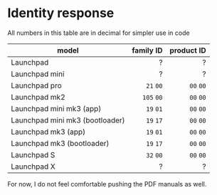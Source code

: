 # Identity response 

All numbers in this table are in decimal for simpler use in code

| model                           | family ID  | product ID |
| ------------------------------- | ---------: | ---------: |
| Launchpad                       |         ?  |         ?  |
|Launchpad mini                   |         ?  |         ?  |
| Launchpad pro                   | `21` `00`  | `00` `00`  |
| Launchpad mk2                   | `105` `00` | `00` `00`  |
| Launchpad mini mk3 (app)        | `19` `01`  | `00` `00`  |
| Launchpad mini mk3 (bootloader) | `19` `17`  | `00` `00`  |
| Launchpad mk3 (app)             | `19` `01`  | `00` `00`  |
| Launchpad mk3 (bootloader)      | `19` `17`  | `00` `00`  |
| Launchpad S                     | `32` `00`  | `00` `00`  |
| Launchpad X                     |         ?  |         ?  |

For now, I do not feel comfortable pushing the PDF manuals as well.